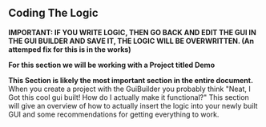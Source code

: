 Coding The Logic
--------
**IMPORTANT: IF YOU WRITE LOGIC, THEN GO BACK AND EDIT THE GUI IN THE GUI BUILDER AND SAVE IT, THE LOGIC WILL BE OVERWRITTEN. (An attemped fix for this is in the works)**

**For this section we will be working with a Project titled Demo**

**This Section is likely the most important section in the entire document.**
When you create a project with the GuiBuilder you probably think "Neat, I Got this cool gui built! How do I actually make it functional?" This section will give an overview of how to actually insert the logic into your newly built GUI and some recommendations for getting everything to work.

